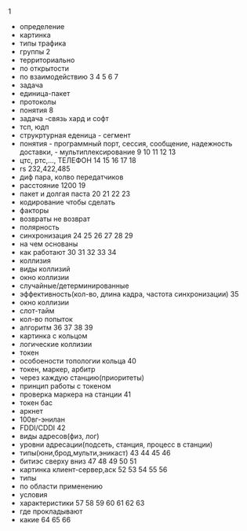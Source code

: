 1
- определение
- картинка
- типы трафика
- группы
2
- территориально
- по открытости
- по взаимодействию
3
4
5
6
7
- задача
- единица-пакет
- протоколы
- понятия
8
- задача -связь хард и софт
- тсп, юдп
- струкртурная еденица - сегмент
- понятия - программный порт, сессия, сообщение, надежность доставки, - мультиплексирование
9
10
11
12
13
- цтс, ртс,..., ТЕЛЕФОН
14
15
16
17
18
- rs 232,422,485
- диф пара, колво передатчиков
- расстояние 1200
19
- пакет и долгая паста
20
21
22
23
- кодирование чтобы сделать 
- факторы
- возвраты не возврат
- полярность
- синхронизация
24
25
26
27
28
29
- на чем основаны
- как работают
30
31
32
33
34
- коллизия
- виды коллизий
- окно коллизии
- случайные/детерминированные
- эффективность(кол-во, длина кадра, частота синхронизации)
35
- окно коллизии
- слот-тайм
- кол-во попыток
- алгоритм 
36
37
38
39
- картинка с кольцом
- логические коллизии 
- токен
- особоености топологии кольца
40
- токен, маркер, арбитр
- через каждую станцию(приоритеты)
- принцип работы с токеном
- проверка маркера на станции
41
- токен бас
- аркнет
- 100вг-энилан
- FDDI/CDDI
42
- виды адресов(физ, лог)
- уровни адресации(подсеть, станция, процесс в станции)
- типы(юни,брод,мульти,эникаст)
43
44
45
46
- битиэс сверху вниз
47
48
49
50
51
- картинка клиент-сервер,аск
52
53
54
55
56
- типы
- по области применению
- условия
- характеристики
57
58
59
60
61
62
63
- где прокладывают
- какие
64
65
66

